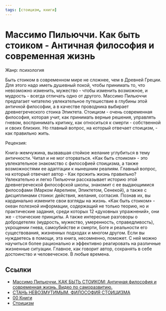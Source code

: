 ```yaml
---
tags: [стоицизм, книги]
---
```

# Массимо Пильюччи. Как быть стоиком - Античная философия и современная жизнь

Жанр: психология

Быть стоиком в современном мире не сложнее, чем в Древней Греции. Для этого надо иметь душевный покой, чтобы принимать то, что невозможно изменить, мужество - чтобы изменить возможное, и мудрость - всегда отличать одно от другого. Массимо Пильюччи предлагает читателю увлекательное путешествие в глубины этой античной философии, а в качестве проводника выбирает древнегреческого стоика Эпиктета. Стоицизм - очень современная философия, которая учит, как принимать верные решения, управлять гневом, воспринимать критику, как относиться к смерти - собственной и своих близких. Но главный вопрос, на который отвечает стоицизм, - как правильно жить.

Рецензия:

Книга-жемчужина, вызвавшая стойкое желание углубиться в тему античности. Читал и не мог оторваться. «Как быть стоиком» - это увлекательное знакомство с философией стоицизма, а также возможностями ее адаптации к нынешним реалиям. Главный вопрос, на который отвечает автор - Как прожить жизнь правильно? Увлекательно и легко Пильюччи рассказывает историю этой древнегреческой философской школы, знакомит с ее выдающимися философами (Марком Аврелием, Эпиктетом, Сенекой), а также с дисциплинами стоики: действия, желания, согласия. Познав их, вы кардинально измените свои взгляды на жизнь. «Как быть стоиком» - океан полезной информации, содержащий не только теорию, но и практические задания, среди которых 12 «духовных упражнений», они же - стоические принципы. А также интересные разговоры о добродетелях (мудрость, мужество, умеренность, справедливость), укрощении гнева, самоубийстве и смерти, Боге и реальности его существования, жизненных подходах и многом другом. Если вы нуждаетесь в помощи, эта книга, несомненно, поможет. С ней можно научиться более рационально и эффективно реагировать на различные жизненные ситуации. Главное, как говорит автор, сохранять в себе достоинство и человеческое. В любые времена.

## Ссылки

* [Массимо Пильюччи. КАК БЫТЬ СТОИКОМ: Античная философия и современная жизнь. Видео по саморазвитию.](https://www.youtube.com/watch?v=G9lJ7-0Ycog)
* [СТАНЬ НЕВОЗМУТИМЫМ. ФИЛОСОФИЯ СТОИЦИЗМА](https://www.youtube.com/watch?v=CuHEiWfYDaM)
* [00 Книги](00%20%D0%9A%D0%BD%D0%B8%D0%B3%D0%B8.md)
* [Стоицизм](%D0%A1%D1%82%D0%BE%D0%B8%D1%86%D0%B8%D0%B7%D0%BC.md)